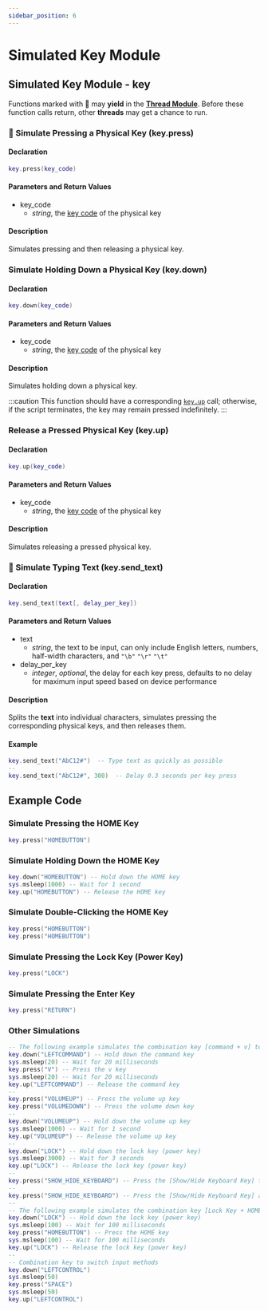 ```yaml
---
sidebar_position: 6
---
```


# Simulated Key Module

## Simulated Key Module - key

Functions marked with 🚥 may **yield** in the [**Thread Module**](./thread.md). Before these function calls return, other **threads** may get a chance to run.

### 🚥 Simulate Pressing a Physical Key \(**key\.press**\)

#### Declaration

```lua
key.press(key_code)
```

#### Parameters and Return Values

- key_code
  - *string*, the [key code](./appendix/supported-keycodes.md) of the physical key

#### Description

Simulates pressing and then releasing a physical key.

### Simulate Holding Down a Physical Key \(**key\.down**\)

#### Declaration

```lua
key.down(key_code)
```

#### Parameters and Return Values

- key_code
  - *string*, the [key code](./appendix/supported-keycodes.md) of the physical key

#### Description

Simulates holding down a physical key.

:::caution
This function should have a corresponding [`key.up`](#release-a-pressed-physical-key-keyup) call; otherwise, if the script terminates, the key may remain pressed indefinitely.
:::

### Release a Pressed Physical Key \(**key\.up**\)

#### Declaration

```lua
key.up(key_code)
```

#### Parameters and Return Values

- key_code
  - *string*, the [key code](./appendix/supported-keycodes.md) of the physical key

#### Description

Simulates releasing a pressed physical key.

### 🚥 Simulate Typing Text \(**key\.send\_text**\)

#### Declaration

```lua
key.send_text(text[, delay_per_key])
```

#### Parameters and Return Values

- text
  - *string*, the text to be input, can only include English letters, numbers, half-width characters, and `"\b"` `"\r"` `"\t"`
- delay_per_key
  - *integer*, *optional*, the delay for each key press, defaults to no delay for maximum input speed based on device performance

#### Description

Splits the **text** into individual characters, simulates pressing the corresponding physical keys, and then releases them.

#### Example

```lua
key.send_text("AbC12#")  -- Type text as quickly as possible
--
key.send_text("AbC12#", 300)  -- Delay 0.3 seconds per key press
```

## Example Code

### Simulate Pressing the HOME Key

```lua title="key.press"
key.press("HOMEBUTTON")
```

### Simulate Holding Down the HOME Key

```lua title="key.press"
key.down("HOMEBUTTON") -- Hold down the HOME key
sys.msleep(1000) -- Wait for 1 second
key.up("HOMEBUTTON") -- Release the HOME key
```

### Simulate Double-Clicking the HOME Key

```lua title="key.press"
key.press("HOMEBUTTON")
key.press("HOMEBUTTON")
```

### Simulate Pressing the Lock Key (Power Key)

```lua title="key.press"
key.press("LOCK")
```

### Simulate Pressing the Enter Key

```lua title="key.press"
key.press("RETURN")
```

### Other Simulations

```lua title="key.press"
-- The following example simulates the combination key [command + v] to paste clipboard text (not control + v on Windows)
key.down("LEFTCOMMAND") -- Hold down the command key
sys.msleep(20) -- Wait for 20 milliseconds
key.press("V") -- Press the v key
sys.msleep(20) -- Wait for 20 milliseconds
key.up("LEFTCOMMAND") -- Release the command key
--
key.press("VOLUMEUP") -- Press the volume up key
key.press("VOLUMEDOWN") -- Press the volume down key
--
key.down("VOLUMEUP") -- Hold down the volume up key
sys.msleep(1000) -- Wait for 1 second
key.up("VOLUMEUP") -- Release the volume up key
--
key.down("LOCK") -- Hold down the lock key (power key)
sys.msleep(3000) -- Wait for 3 seconds
key.up("LOCK") -- Release the lock key (power key)
--
key.press("SHOW_HIDE_KEYBOARD") -- Press the [Show/Hide Keyboard Key] to hide the virtual keyboard
--
key.press("SHOW_HIDE_KEYBOARD") -- Press the [Show/Hide Keyboard Key] again to show the virtual keyboard
--
-- The following example simulates the combination key [Lock Key + HOME Key] to take a screenshot and save it to the album
key.down("LOCK") -- Hold down the lock key (power key)
sys.msleep(100) -- Wait for 100 milliseconds
key.press("HOMEBUTTON") -- Press the HOME key
sys.msleep(100) -- Wait for 100 milliseconds
key.up("LOCK") -- Release the lock key (power key)
--
-- Combination key to switch input methods
key.down("LEFTCONTROL")
sys.msleep(50)
key.press("SPACE")
sys.msleep(50)
key.up("LEFTCONTROL")
```
